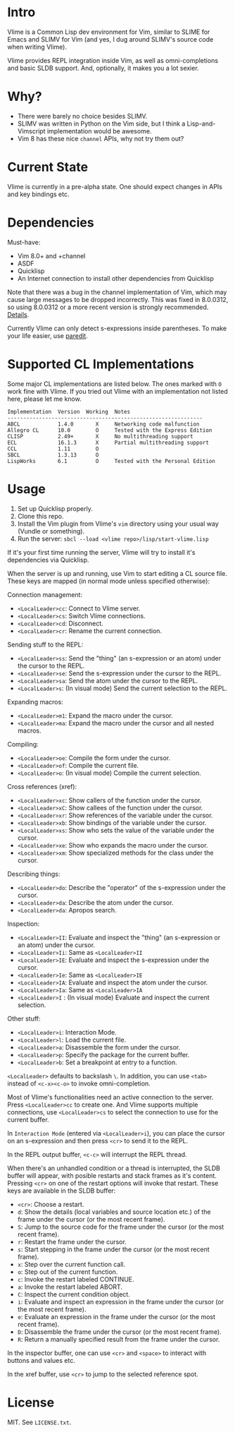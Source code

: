 Intro
=====

Vlime is a Common Lisp dev environment for Vim, similar to SLIME for Emacs and
SLIMV for Vim (and yes, I dug around SLIMV's source code when writing Vlime).

Vlime provides REPL integration inside Vim, as well as omni-completions and
basic SLDB support. And, optionally, it makes you a lot sexier.

Why?
====

* There were barely no choice besides SLIMV.
* SLIMV was written in Python on the Vim side, but I think a Lisp-and-Vimscript
  implementation would be awesome.
* Vim 8 has these nice `channel` APIs, why not try them out?

Current State
=============

Vlime is currently in a pre-alpha state. One should expect changes in APIs and
key bindings etc.

Dependencies
============

Must-have:

* Vim 8.0+ and +channel
* ASDF
* Quicklisp
* An Internet connection to install other dependencies from Quicklisp

Note that there was a bug in the channel implementation of Vim, which may
cause large messages to be dropped incorrectly. This was fixed in 8.0.0312,
so using 8.0.0312 or a more recent version is strongly recommended.
[Details](https://groups.google.com/d/topic/vim_dev/Rl0X_R5pjxk/discussion).

Currently Vlime can only detect s-expressions inside parentheses. To make your
life easier, use [paredit](https://github.com/kovisoft/paredit).

Supported CL Implementations
============================

Some major CL implementations are listed below. The ones marked with `O` work
fine with Vlime. If you tried out Vlime with an implementation not listed
here, please let me know.

```
Implementation  Version  Working  Notes
--------------------------------------------------------------
ABCL            1.4.0       X     Networking code malfunction
Allegro CL      10.0        O     Tested with the Express Edition
CLISP           2.49+       X     No multithreading support
ECL             16.1.3      X     Partial multithreading support
CCL             1.11        O
SBCL            1.3.13      O
LispWorks       6.1         O     Tested with the Personal Edition
```

Usage
=====

1. Set up Quicklisp properly.
2. Clone this repo.
3. Install the Vim plugin from Vlime's `vim` directory using your usual way
   (Vundle or something).
4. Run the server: `sbcl --load <vlime repo>/lisp/start-vlime.lisp`

If it's your first time running the server, Vlime will try to install it's
dependencies via Quicklisp.

When the server is up and running, use Vim to start editing a CL source file.
These keys are mapped (in normal mode unless specified otherwise):

Connection management:

* `<LocalLeader>cc`: Connect to Vlime server.
* `<LocalLeader>cs`: Switch Vlime connections.
* `<LocalLeader>cd`: Disconnect.
* `<LocalLeader>cr`: Rename the current connection.

Sending stuff to the REPL:

* `<LocalLeader>ss`: Send the "thing" (an s-expression or an atom) under the cursor to the REPL.
* `<LocalLeader>se`: Send the s-expression under the cursor to the REPL.
* `<LocalLeader>sa`: Send the atom under the cursor to the REPL.
* `<LocalLeader>s`: (In visual mode) Send the current selection to the REPL.

Expanding macros:

* `<LocalLeader>m1`: Expand the macro under the cursor.
* `<LocalLeader>ma`: Expand the macro under the cursor and all nested macros.

Compiling:

* `<LocalLeader>oe`: Compile the form under the cursor.
* `<LocalLeader>of`: Compile the current file.
* `<LocalLeader>o`: (In visual mode) Compile the current selection.

Cross references (xref):

* `<LocalLeader>xc`: Show callers of the function under the cursor.
* `<LocalLeader>xC`: Show callees of the function under the cursor.
* `<LocalLeader>xr`: Show references of the variable under the cursor.
* `<LocalLeader>xb`: Show bindings of the variable under the cursor.
* `<LocalLeader>xs`: Show who sets the value of the variable under the cursor.
* `<LocalLeader>xe`: Show who expands the macro under the cursor.
* `<LocalLeader>xm`: Show specialized methods for the class under the cursor.

Describing things:

* `<LocalLeader>do`: Describe the "operator" of the s-expression under the cursor.
* `<LocalLeader>da`: Describe the atom under the cursor.
* `<LocalLeader>da`: Apropos search.

Inspection:

* `<LocalLeader>II`: Evaluate and inspect the "thing" (an s-expression or an atom) under the cursor.
* `<LocalLeader>Ii`: Same as `<LocalLeader>II`
* `<LocalLeader>IE`: Evaluate and inspect the s-expression under the cursor.
* `<LocalLeader>Ie`: Same as `<LocalLeader>IE`
* `<LocalLeader>IA`: Evaluate and inspect the atom under the cursor.
* `<LocalLeader>Ia`: Same as `<LocalLeader>IA`
* `<LocalLeader>I` : (In visual mode) Evaluate and inspect the current selection.

Other stuff:

* `<LocalLeader>i`: Interaction Mode.
* `<LocalLeader>l`: Load the current file.
* `<LocalLeader>a`: Disassemble the form under the cursor.
* `<LocalLeader>p`: Specify the package for the current buffer.
* `<LocalLeader>b`: Set a breakpoint at entry to a function.

`<LocalLeader>` defaults to backslash `\`. In addition, you can use `<tab>`
instead of `<c-x><c-o>` to invoke omni-completion.

Most of Vlime's functionalities need an active connection to the server. Press
`<LocalLeader>cc` to create one. And Vlime supports multiple connections, use
`<LocalLeader>cs` to select the connection to use for the current buffer.

In `Interaction Mode` (entered via `<LocalLeader>i`), you can place the cursor
on an s-expression and then press `<cr>` to send it to the REPL.

In the REPL output buffer, `<c-c>` will interrupt the REPL thread.

When there's an unhandled condition or a thread is interrupted, the SLDB
buffer will appear, with posible restarts and stack frames as it's content.
Pressing `<cr>` on one of the restart options will invoke that restart. These
keys are available in the SLDB buffer:

* `<cr>`: Choose a restart.
* `d`: Show the details (local variables and source location etc.) of the
       frame under the cursor (or the most recent frame).
* `S`: Jump to the source code for the frame under the cursor (or the most recent frame).
* `r`: Restart the frame under the cursor.
* `s`: Start stepping in the frame under the cursor (or the most recent frame).
* `x`: Step over the current function call.
* `o`: Step out of the current function.
* `c`: Invoke the restart labeled CONTINUE.
* `a`: Invoke the restart labeled ABORT.
* `C`: Inspect the current condition object.
* `i`: Evaluate and inspect an expression in the frame under the cursor (or
       the most recent frame).
* `e`: Evaluate an expression in the frame under the cursor (or the most
       recent frame).
* `D`: Disassemble the frame under the cursor (or the most recent frame).
* `R`: Return a manually specified result from the frame under the cursor.

In the inspector buffer, one can use `<cr>` and `<space>` to interact with
buttons and values etc.

In the xref buffer, use `<cr>` to jump to the selected reference spot.

License
=======

MIT. See `LICENSE.txt`.
